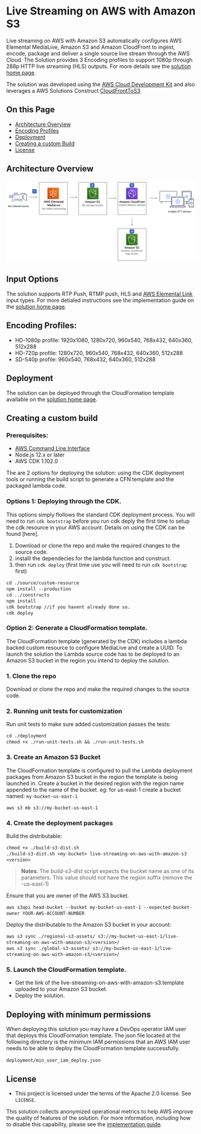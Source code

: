 # Live Streaming on AWS with Amazon S3

Live streaming on AWS with Amazon S3 automatically configures AWS Elemental MediaLive, Amazon S3 and Amazon CloudFront to ingest, encode, package and deliver a single source live stream through the AWS Cloud. The Solution provides 3 Encoding profiles to support 1080p through 288p HTTP live streaming (HLS) outputs. For more details see the [solution home page](https://aws.amazon.com/solutions/live-streaming-on-aws/). 

The solution was developed using the [AWS Cloud Development Kit]() and also leverages a AWS Solutions Construct [CloudFrontToS3](https://docs.aws.amazon.com/solutions/latest/constructs/aws-cloudfront-s3.html)

## On this Page
- [Architecture Overview](#architecture-overview)
- [Encoding Profiles](#encoding-profiles)
- [Deployment](#deployment)
- [Creating a custom Build](#creating-a-custom-build)
- [License](#license)

## Architecture Overview
![Architecture](architecture.png)

## Input Options
The solution supports RTP Push, RTMP push, HLS and [AWS Elemental Link](https://aws.amazon.com/medialive/features/link/) input types. For more detialed instructions see the implementation guide on the [solution home page](https://aws.amazon.com/solutions/live-streaming-on-aws/). 

## Encoding Profiles:

* HD-1080p profile: 1920x1080, 1280x720, 960x540, 768x432, 640x360, 512x288
* HD-720p profile: 1280x720, 960x540, 768x432, 640x360, 512x288
* SD-540p profile:  960x540, 768x432, 640x360, 512x288





## Deployment
The solution can be deployed through the CloudFormation template available on the [solution home page](https://aws.amazon.com/solutions/live-streaming-on-aws/).

## Creating a custom build

### Prerequisites:
* [AWS Command Line Interface](https://aws.amazon.com/cli/)
* Node.js 12.x or later
* AWS CDK 1.102.0

The are 2 options for deploying the solution: using the CDK deployment tools or running the build script to generate a CFN template and the packaged lambda code.

### Options 1: Deploying through the CDK.
This options simply flollows the standard CDK deployment process. You will need to run `cdk bootstrap` before you run cdk deply the first time to setup the cdk resource in your AWS account. Details on using the CDK can be found [here].

1. Download or clone the repo and make the required changes to the source code.
2. installl the dependecies for the lambda function and construct.
3. then run `cdk deploy` (first time use you will need to run `cdk bootstrap` first)

```
cd ./source/custom-resource
npm install --production
cd ../constructs
npm install 
cdk bootstrap //if you havent already done so.
cdk deploy
```

### Option 2: Generate a CloudFormation template.
The CloudFormation template (generated by the CDK) includes a lambda backed custom resource to configure MediaLive and create a UUID. To launch the solution the Lambda source code has to be deployed to an Amazon S3 bucket in the region you intend to deploy the solution. 

### 1. Clone the repo
Download or clone the repo and make the required changes to the source code.

### 2. Running unit tests for customization
Run unit tests to make sure added customization passes the tests:
```
cd ./deployment
chmod +x ./run-unit-tests.sh && ./run-unit-tests.sh
```

### 3. Create an Amazon S3 Bucket
The CloudFormation template is configured to pull the Lambda deployment packages from Amazon S3 bucket in the region the template is being launched in. Create a bucket in the desired region with the region name appended to the name of the bucket. eg: for us-east-1 create a bucket named: `my-bucket-us-east-1`
```
aws s3 mb s3://my-bucket-us-east-1
```

### 4. Create the deployment packages
Build the distributable:
```
chmod +x ./build-s3-dist.sh
./build-s3-dist.sh <my-bucket> live-streaming-on-aws-with-amazon-s3 <version>
```

> **Notes**: The _build-s3-dist_ script expects the bucket name as one of its parameters. This value should not have the region suffix (remove the -us-east-1)

Ensure that you are owner of the AWS S3 bucket. 
```
aws s3api head-bucket --bucket my-bucket-us-east-1 --expected-bucket-owner YOUR-AWS-ACCOUNT-NUMBER
```

Deploy the distributable to the Amazon S3 bucket in your account:
```
aws s3 sync ./regional-s3-assets/ s3://my-bucket-us-east-1/live-streaming-on-aws-with-amazon-s3/<version>/ 
aws s3 sync ./global-s3-assets/ s3://my-bucket-us-east-1/live-streaming-on-aws-with-amazon-s3/<version>/ 
```

### 5. Launch the CloudFormation template.
* Get the link of the live-streaming-on-aws-with-amazon-s3.template uploaded to your Amazon S3 bucket.
* Deploy the solution.


## Deploying with minimum permissions

When deploying this solution you may have a DevOps operator IAM user that deploys this CloudFormation template. The json file located at the following directory is the minimum IAM permissions that an AWS IAM user needs to be able to deploy the CloudFormation template successfully. 

`deployment/min_user_iam_deploy.json`

## License

* This project is licensed under the terms of the Apache 2.0 license. See `LICENSE`.


This solution collects anonymized operational metrics to help AWS improve the
quality of features of the solution. For more information, including how to disable
this capability, please see the [implementation guide](https://docs.aws.amazon.com/solutions/latest/live-streaming-on-aws-with-amazon-s3/welcome.html). 


